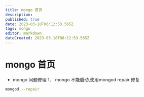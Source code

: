 ```yaml
---
title: mongo 首页
description: 
published: true
date: 2023-03-18T06:12:53.565Z
tags: mongo
editor: markdown
dateCreated: 2023-03-18T06:12:53.565Z
---
```


# mongo 首页

- mongo 问题修理
1、 mongo 不能启动,使用mongod repair 修复
```bash
mongod --repair
```